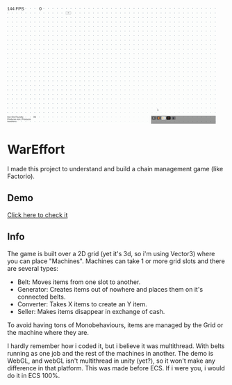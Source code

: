 ![Preview](https://github.com/tetreum/war-effort/blob/master/docs/preview.gif?raw=true)

# WarEffort

I made this project to understand and build a chain management game (like Factorio).

## Demo

[Click here to check it](https://tetreum.github.io/war-effort/)

## Info

The game is built over a 2D grid (yet it's 3d, so i'm using Vector3) where you can place "Machines".
Machines can take 1 or more grid slots and there are several types:
- Belt: Moves items from one slot to another.
- Generator: Creates items out of nowhere and places them on it's connected belts.
- Converter: Takes X items to create an Y item.
- Seller: Makes items disappear in exchange of cash.

To avoid having tons of Monobehaviours, items are managed by the Grid or the machine where they are.

I hardly remember how i coded it, but i believe it was multithread. With belts running as one job and the rest of the machines in another.
The demo is WebGL, and webGL isn't multithread in unity (yet?), so it won't make any difference in that platform.
This was made before ECS. If i were you, i would do it in ECS 100%.
